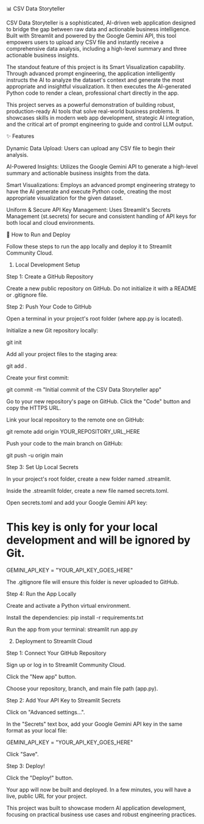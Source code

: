 📊 CSV Data Storyteller

CSV Data Storyteller is a sophisticated, AI-driven web application designed to bridge the gap between raw data and actionable business intelligence. Built with Streamlit and powered by the Google Gemini API, this tool empowers users to upload any CSV file and instantly receive a comprehensive data analysis, including a high-level summary and three actionable business insights.

The standout feature of this project is its Smart Visualization capability. Through advanced prompt engineering, the application intelligently instructs the AI to analyze the dataset's context and generate the most appropriate and insightful visualization. It then executes the AI-generated Python code to render a clean, professional chart directly in the app.

This project serves as a powerful demonstration of building robust, production-ready AI tools that solve real-world business problems. It showcases skills in modern web app development, strategic AI integration, and the critical art of prompt engineering to guide and control LLM output.

✨ Features

Dynamic Data Upload: Users can upload any CSV file to begin their analysis.

AI-Powered Insights: Utilizes the Google Gemini API to generate a high-level summary and actionable business insights from the data.

Smart Visualizations: Employs an advanced prompt engineering strategy to have the AI generate and execute Python code, creating the most appropriate visualization for the given dataset.

Uniform & Secure API Key Management: Uses Streamlit's Secrets Management (st.secrets) for secure and consistent handling of API keys for both local and cloud environments.

🚀 How to Run and Deploy

Follow these steps to run the app locally and deploy it to Streamlit Community Cloud.

1. Local Development Setup

Step 1: Create a GitHub Repository

Create a new public repository on GitHub. Do not initialize it with a README or .gitignore file.

Step 2: Push Your Code to GitHub

Open a terminal in your project's root folder (where app.py is located).

Initialize a new Git repository locally:

git init

Add all your project files to the staging area:

git add .

Create your first commit:

git commit -m "Initial commit of the CSV Data Storyteller app"

Go to your new repository's page on GitHub. Click the "Code" button and copy the HTTPS URL.

Link your local repository to the remote one on GitHub:

git remote add origin YOUR_REPOSITORY_URL_HERE

Push your code to the main branch on GitHub:

git push -u origin main

Step 3: Set Up Local Secrets

In your project's root folder, create a new folder named .streamlit.

Inside the .streamlit folder, create a new file named secrets.toml.

Open secrets.toml and add your Google Gemini API key:

# This key is only for your local development and will be ignored by Git.

GEMINI_API_KEY = "YOUR_API_KEY_GOES_HERE"

The .gitignore file will ensure this folder is never uploaded to GitHub.

Step 4: Run the App Locally

Create and activate a Python virtual environment.

Install the dependencies: pip install -r requirements.txt

Run the app from your terminal: streamlit run app.py

2. Deployment to Streamlit Cloud

Step 1: Connect Your GitHub Repository

Sign up or log in to Streamlit Community Cloud.

Click the "New app" button.

Choose your repository, branch, and main file path (app.py).

Step 2: Add Your API Key to Streamlit Secrets

Click on "Advanced settings...".

In the "Secrets" text box, add your Google Gemini API key in the same format as your local file:

GEMINI_API_KEY = "YOUR_API_KEY_GOES_HERE"

Click "Save".

Step 3: Deploy!

Click the "Deploy!" button.

Your app will now be built and deployed. In a few minutes, you will have a live, public URL for your project.

This project was built to showcase modern AI application development, focusing on practical business use cases and robust engineering practices.
